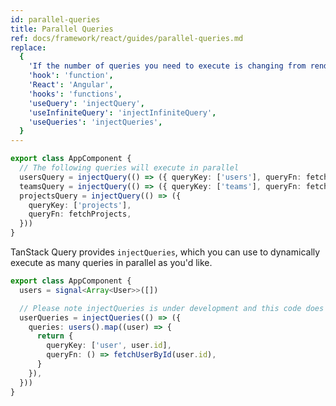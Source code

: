 ```yaml
---
id: parallel-queries
title: Parallel Queries
ref: docs/framework/react/guides/parallel-queries.md
replace:
  {
    'If the number of queries you need to execute is changing from render to render, you cannot use manual querying since that would violate the rules of hooks. Instead, ': '',
    'hook': 'function',
    'React': 'Angular',
    'hooks': 'functions',
    'useQuery': 'injectQuery',
    'useInfiniteQuery': 'injectInfiniteQuery',
    'useQueries': 'injectQueries',
  }
---
```


[//]: # 'Example'

```ts
export class AppComponent {
  // The following queries will execute in parallel
  usersQuery = injectQuery(() => ({ queryKey: ['users'], queryFn: fetchUsers }))
  teamsQuery = injectQuery(() => ({ queryKey: ['teams'], queryFn: fetchTeams }))
  projectsQuery = injectQuery(() => ({
    queryKey: ['projects'],
    queryFn: fetchProjects,
  }))
}
```

[//]: # 'Example'
[//]: # 'Info'
[//]: # 'Info'
[//]: # 'DynamicParallelIntro'

TanStack Query provides `injectQueries`, which you can use to dynamically execute as many queries in parallel as you'd like.

[//]: # 'DynamicParallelIntro'
[//]: # 'Example2'

```ts
export class AppComponent {
  users = signal<Array<User>>([])

  // Please note injectQueries is under development and this code does not work yet
  userQueries = injectQueries(() => ({
    queries: users().map((user) => {
      return {
        queryKey: ['user', user.id],
        queryFn: () => fetchUserById(user.id),
      }
    }),
  }))
}
```

[//]: # 'Example2'
